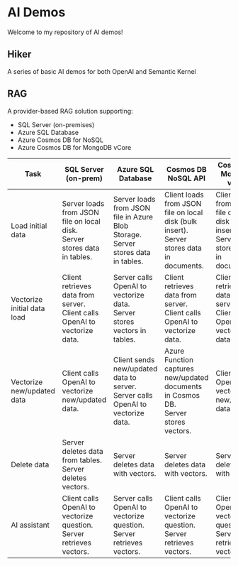 # AI Demos

Welcome to my repository of AI demos!

## Hiker

A series of basic AI demos for both OpenAI and Semantic Kernel

## RAG

A provider-based RAG solution supporting:
- SQL Server (on-premises)
- Azure SQL Database
- Azure Cosmos DB for NoSQL
- Azure Cosmos DB for MongoDB vCore

| Task                          | SQL Server (on-prem)                                                 | Azure SQL Database                                                       | Cosmos DB NoSQL API                                                      | Cosmos DB MongoDB vCore                                                  |
|--------------------------------|----------------------------------------------------------------------|--------------------------------------------------------------------------|--------------------------------------------------------------------------|---------------------------------------------------------------------------|
| Load initial data              | Server loads from JSON file on local disk.<br>Server stores data in tables. | Server loads from JSON file in Azure Blob Storage.<br>Server stores data in tables. | Client loads from JSON file on local disk (bulk insert).<br>Server stores data in documents. | Client loads from JSON file on local disk (bulk insert).<br>Server stores data in documents. |
| Vectorize initial data load    | Client retrieves data from server.<br>Client calls OpenAI to vectorize data. | Server calls OpenAI to vectorize data.<br>Server stores vectors in tables.    | Client retrieves data from server.<br>Client calls OpenAI to vectorize data. | Client retrieves data from server.<br>Client calls OpenAI to vectorize data. |
| Vectorize new/updated data     | Client calls OpenAI to vectorize new/updated data.                     | Client sends new/updated data to server.<br>Server calls OpenAI to vectorize data. | Azure Function captures new/updated documents in Cosmos DB.<br>Server stores vectors. | Client calls OpenAI to vectorize new/updated data.                         |
| Delete data                    | Server deletes data from tables.<br>Server deletes vectors.              | Server deletes data with vectors.                                         | Server deletes data with vectors.                                         | Server deletes data with vectors.                                          |
| AI assistant                   | Client calls OpenAI to vectorize question.<br>Server retrieves vectors.  | Server calls OpenAI to vectorize question.<br>Server retrieves vectors.       | Client calls OpenAI to vectorize question.<br>Server retrieves vectors.      | Client calls OpenAI to vectorize question.<br>Server retrieves vectors.      |

